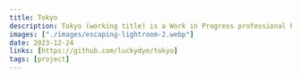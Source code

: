 ```yaml
---
title: Tokyo
description: Tokyo (working title) is a Work in Progress professional Photo Editor built on Rust and Solid.JS. It runs on all platforms including iOS, Mac, Windows, Linux.
images: ["./images/escaping-lightroom-2.webp"]
date: 2023-12-24
links: [https://github.com/luckydye/tokyo]
tags: [project]
---
```

